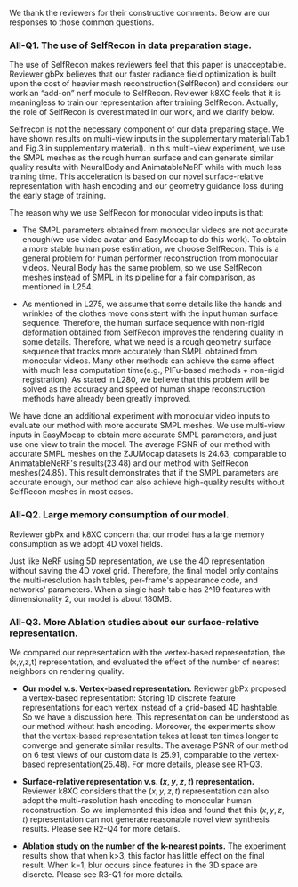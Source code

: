 We thank the reviewers for their constructive comments. Below are our responses to those common questions.

### **All-Q1. The use of SelfRecon in data preparation stage.**
The use of SelfRecon makes reviewers feel that this paper is unacceptable. Reviewer gbPx believes that our faster radiance field optimization is built upon the cost of heavier mesh reconstruction(SelfRecon) and considers our work an “add-on” nerf module to SelfRecon. Reviewer k8XC feels that it is meaningless to train our representation after training SelfRecon. Actually, the role of SelfRecon is overestimated in our work, and we clarify below.

Selfrecon is not the necessary component of our data preparing stage. We have shown results on multi-view inputs in the supplementary material(Tab.1 and Fig.3 in supplementary material). In this multi-view experiment, we use the SMPL meshes as the rough human surface and can generate similar quality results with NeuralBody and AnimatableNeRF while with much less training time. This acceleration is based on our novel surface-relative representation with hash encoding and our geometry guidance loss during the early stage of training.

The reason why we use SelfRecon for monocular video inputs is that: 

- The SMPL parameters obtained from monocular videos are not accurate enough(we use video avatar and EasyMocap to do this work). To obtain a more stable human pose estimation, we choose SelfRecon. This is a general problem for human performer reconstruction from monocular videos. Neural Body has the same problem, so we use SelfRecon meshes instead of SMPL in its pipeline for a fair comparison, as mentioned in L254.

- As mentioned in L275, we assume that some details like the hands and wrinkles of the clothes move consistent with the input human surface sequence. Therefore, the human surface sequence with non-rigid deformation obtained from SelfRecon improves the rendering quality in some details.
Therefore, what we need is a rough geometry surface sequence that tracks more accurately than SMPL obtained from monocular videos. Many other methods can achieve the same effect with much less computation time(e.g., PIFu-based methods + non-rigid registration). As stated in L280, we believe that this problem will be solved as the accuracy and speed of human shape reconstruction methods have already been greatly improved.

We have done an additional experiment with monocular video inputs to evaluate our method with more accurate SMPL meshes. We use multi-view inputs in EasyMocap to obtain more accurate SMPL parameters, and just use one view to train the model. The average PSNR of our method with accurate SMPL meshes on the ZJUMocap datasets is 24.63, comparable to AnimatableNeRF's results(23.48) and our method with SelfRecon meshes(24.85). This result demonstrates that if the SMPL parameters are accurate enough, our method can also achieve high-quality results without SelfRecon meshes in most cases.

### **All-Q2. Large memory consumption of our model.**
Reviewer gbPx and k8XC concern that our model has a large memory consumption as we adopt 4D voxel fields.

Just like NeRF using 5D representation, we use the 4D representation without saving the 4D voxel grid. Therefore, the final model only contains the multi-resolution hash tables, per-frame's appearance code, and networks' parameters. When a single hash table has 2^19 features with dimensionality 2, our model is about 180MB.

### **All-Q3. More Ablation studies about our surface-relative representation.**
We compared our representation with the vertex-based representation, the (x,y,z,t) representation, and evaluated the effect of the number of nearest neighbors on rendering quality.
- **Our model v.s. Vertex-based representation.** 
Reviewer gbPx proposed a vertex-based representation: Storing 1D discrete feature representations for each vertex instead of a grid-based 4D hashtable. So we have a discussion here. This representation can be understood as our method without hash encoding.
Moreover, the experiments show that the vertex-based representation takes at least ten times longer to converge and generate similar results. The average PSNR of our method on 6 test views of our custom data is 25.91, comparable to the vertex-based representation(25.48). For more details, please see R1-Q3.

- **Surface-relative representation v.s. $(x,y,z,t)$ representation.** 
Reviewer k8XC considers that the $(x,y,z,t)$ representation can also adopt the multi-resolution hash encoding to monocular human reconstruction. So we implemented this idea and found that this $(x,y,z,t)$ representation can not generate reasonable novel view synthesis results. Please see R2-Q4 for more details.
- **Ablation study on the number of the k-nearest points.**
 The experiment results show that when k>3, this factor has little effect on the final result. When k=1, blur occurs since features in the 3D space are discrete. Please see R3-Q1 for more details.
